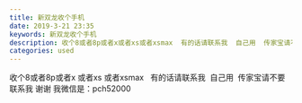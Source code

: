 ```yaml
---
title: 新双龙收个手机
date: 2019-3-21 23:35
keywords: 新双龙收个手机
description: 收个8或者8p或者x或者xs或者xsmax  有的话请联系我  自己用  传家宝请不要联系我谢谢我微信是：pch52000
categories: used
---
```

<td class="t_f" id="postmessage_3278140">

收个8或者8p或者x 或者xs 或者xsmax   有的话请联系我  自己用  传家宝请不要联系我 谢谢 我微信是：pch52000</td>

